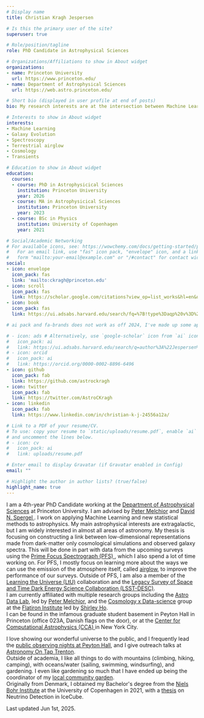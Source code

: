 ```yaml
---
# Display name
title: Christian Kragh Jespersen

# Is this the primary user of the site?
superuser: true

# Role/position/tagline
role: PhD Candidate in Astrophysical Sciences

# Organizations/Affiliations to show in About widget
organizations:
- name: Princeton University
  url: https://www.princeton.edu/
- name: Department of Astrophysical Sciences
  url: https://web.astro.princeton.edu/

# Short bio (displayed in user profile at end of posts)
bio: My research interests are at the intersection between Machine Learning, galaxy formation and evolution, big surveys, and cosmology

# Interests to show in About widget
interests:
- Machine Learning
- Galaxy Evolution
- Spectroscopy
- Terrestrial airglow
- Cosmology
- Transients

# Education to show in About widget
education:
  courses:
  - course: PhD in Astrophysicical Sciences
    institution: Princeton University
    year: 2026
  - course: MA in Astrophysicical Sciences
    institution: Princeton University
    year: 2023
  - course: BSc in Physics
    institution: University of Copenhagen
    year: 2021

# Social/Academic Networking
# For available icons, see: https://wowchemy.com/docs/getting-started/page-builder/#icons
#   For an email link, use "fas" icon pack, "envelope" icon, and a link in the
#   form "mailto:your-email@example.com" or "/#contact" for contact widget.
social:
- icon: envelope
  icon_pack: fas
  link: 'mailto:ckragh@princeton.edu'
- icon: scroll 
  icon_pack: fas
  link: https://scholar.google.com/citations?view_op=list_works&hl=en&user=0FjNowwAAAAJ
- icon: book 
  icon_pack: fas
  link: https://ui.adsabs.harvard.edu/search/fq=%7B!type%3Daqp%20v%3D%24fq_database%7D&fq_database=(database%3Aastronomy%20OR%20database%3Aphysics)&q=((author%3A%22Jespersen%2C%20Christian%20K.%22%20or%20author%3A%22Kragh%20Jespersen%2C%20Christian%22)%20AND%20year%3A2020-)&sort=date%20desc%2C%20bibcode%20desc&p_=0

# ai pack and fa-brands does not work as off 2024, I've made up some approximate replacements, see above

# - icon: ads # Alternatively, use `google-scholar` icon from `ai` icon pack
#   icon_pack: ai
#   link: https://ui.adsabs.harvard.edu/search/q=author%3A%22Jespersen%2C%20Christian%20K.%22&sort=date%20desc%2C%20bibcode%20desc&p_=0
# - icon: orcid
#   icon_pack: ai
#   link: https://orcid.org/0000-0002-8896-6496
- icon: github
  icon_pack: fab
  link: https://github.com/astrockragh
- icon: twitter
  icon_pack: fab
  link: https://twitter.com/AstroCKragh
- icon: linkedin
  icon_pack: fab
  link: https://www.linkedin.com/in/christian-k-j-24556a12a/

# Link to a PDF of your resume/CV.
# To use: copy your resume to `static/uploads/resume.pdf`, enable `ai` icons in `params.toml`, 
# and uncomment the lines below.
# - icon: cv
#   icon_pack: ai
#   link: uploads/resume.pdf

# Enter email to display Gravatar (if Gravatar enabled in Config)
email: ""

# Highlight the author in author lists? (true/false)
highlight_name: true
---
```


I am a 4th-year PhD Candidate working at the [Department of Astrophysical Sciences](https://web.astro.princeton.edu) at Princeton University. I am advised by <a href="https://pmelchior.net/">Peter Melchior</a> and <a href="https://en.wikipedia.org/wiki/David_Spergel"> David N. Spergel </a>.
I work on applying Machine Learning and new statistical methods to astrophysics. My main astrophysical interests are extragalactic, but I am widely interested in almost all areas of astronomy. My thesis is focusing on constructing a link between low-dimensional representations made from dark-matter only cosmological simulations and observed galaxy spectra. This will be done in part with data from the upcoming surveys using the <a href="https://pfs.ipmu.jp/"> Prime Focus Spectrograph (PFS) </a>, which I also spend a lot of time working on. For PFS, I mostly focus on learning more about the ways we can use the emission of the atmosphere itself, called [airglow](http://dx.doi.org/10.1117/12.3018016), to improve the performance of our surveys.  Outside of PFS, I am also a member of the [Learning the Universe (LtU)](https://www.learning-the-universe.org/) collaboration and the [Legacy Survey of Space and Time Dark Energy Science Collaboration (LSST-DESC)](https://lsstdesc.org/).<br/>
I am currently affiliated with multiple research groups including the <a href="https://astro-data-lab.github.io/">Astro Data Lab</a>, led by <a href="https://pmelchior.net/">Peter Melchior</a>, and the <a href="https://www.simonsfoundation.org/flatiron/center-for-computational-astrophysics/cosmology-x-data-science/"> Cosmology x Data-science</a> group at the 
<a href="https://www.simonsfoundation.org/flatiron/center-for-computational-astrophysics/"> Flatiron Institute</a> led by 
<a href="https://users.flatironinstitute.org/~sho/index.html"> Shirley Ho</a>. <br/> I can be found in the infamous graduate student basement
in Peyton Hall in Princeton (office 023A, Danish flags on the door), or at the <a href="https://www.simonsfoundation.org/flatiron/center-for-computational-astrophysics/"> Center for Computational Astrophysics (CCA) </a> in New York City.

I love showing our wonderful universe to the public, and I frequently lead the [public observing nights at Peyton Hall](https://www.astro.princeton.edu/observatory/publicobserving.php), and I give outreach talks at [Astronomy On Tap Trenton](https://astronomyontap.org/locations/trenton-nj/).<br/>
Outside of academia, I like all things to do with mountains (climbing, hiking, camping), with oceans/water (sailing, swimming, windsurfing), and gardening. I even like gardening so much that I have ended up being the coordinator of my [local community garden](https://lakesidecommittee.princeton.edu/lakeside-community-garden/).<br/>
Originally from Denmark, I obtained my Bachelor's degree from the [Niels Bohr Institute](https://nbi.ku.dk/english/) at the University of Copenhagen in 2021, with a [thesis](https://astrockragh.github.io/project/neutrino_ml/) on Neutrino Detection in IceCube.

Last updated Jun 1st, 2025.

 <!-- {{< icon name="download" pack="fas" >}} Download my {{< staticref "uploads/demo_resume.pdf" "newtab" >}}resumé{{< /staticref >}}. -->
